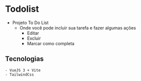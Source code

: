 # Todolist
- Projeto To Do List 
    - Onde você pode incluir sua tarefa e fazer algumas ações
        - Editar
        - Excluir
        - Marcar como completa
        
## Tecnologias 
    - VueJS 3 + Vite 
    - TailwindCss

